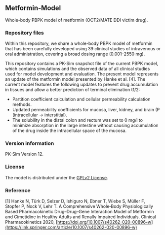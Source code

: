 ## Metformin-Model
Whole-body PBPK model of metformin (OCT2/MATE DDI victim drug).

### Repository files
Within this repository, we share a whole-body PBPK model of metformin that has been carefully developed using 39 clinical studies of intravenous or oral administration, covering a broad dosing range (0.001–2550 mg). 

This repository contains a PK-Sim snapshot file of the current PBPK model, which contains simulations and the observed data of all clinical studies used for model development and evaluation. 
The present model represents an update of the metformin model presented by Hanke et al. [4]. The current model features the following updates to prevent drug accumulation in tissues and allow a better prediction of terminal elimination t1/2:
- Partition coefficient calculation and cellular permeability calculation methods.
- Updated permeability coefficients for mucosa, liver, kidney, and brain (P (intracellular -> interstitial).
- The solubility in the distal colon and rectum was set to 0 mg/l to minimize absorption in the large intestine without causing accumulation of the drug inside the intracellular space of the mucosa.
   
### Version information
PK-Sim Version 12.

### License
The model is distributed under the [GPLv2 License](https://github.com/Open-Systems-Pharmacology/Suite/blob/develop/LICENSE). 

### Reference
[1] Hanke N, Türk D, Selzer D, Ishiguro N, Ebner T, Wiebe S, Müller F, Stopfer P, Nock V, Lehr T. 
A Comprehensive Whole‑Body Physiologically Based Pharmacokinetic Drug–Drug–Gene Interaction Model of Metformin and Cimetidine in Healthy Adults and Renally Impaired Individuals. Clinical Pharmacokinetics 2020, [https://doi.org/10.1007/s40262-020-00896-w](https://link.springer.com/article/10.1007/s40262-020-00896-w) 
